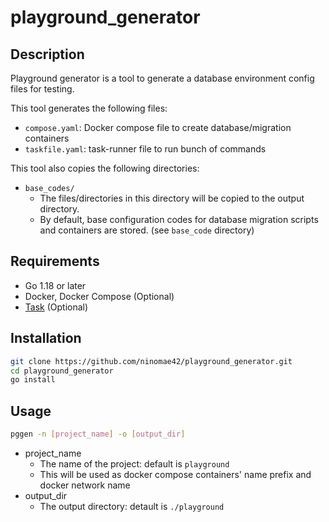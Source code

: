 # playground_generator

## Description

Playground generator is a tool to generate a database environment config files for testing.

This tool generates the following files:
  - `compose.yaml`: Docker compose file to create database/migration containers
  - `taskfile.yaml`: task-runner file to run bunch of commands

This tool also copies the following directories:
  - `base_codes/`
    - The files/directories in this directory will be copied to the output directory.
    - By default, base configuration codes for database migration scripts and containers are stored. (see `base_code` directory)

## Requirements

- Go 1.18 or later
- Docker, Docker Compose (Optional)
- [Task](https://taskfile.dev/) (Optional)

## Installation

```bash
git clone https://github.com/ninomae42/playground_generator.git
cd playground_generator
go install
```

## Usage

```bash
pggen -n [project_name] -o [output_dir]
```

- project_name
  - The name of the project: default is `playground`
  - This will be used as docker compose containers' name prefix and docker network name
- output_dir
  - The output directory: detault is `./playground`

